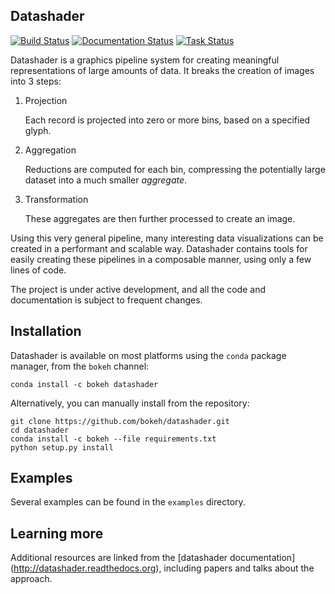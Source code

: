 Datashader
----------

[![Build Status](https://travis-ci.org/bokeh/datashader.svg)](https://travis-ci.org/bokeh/datashader) 
[![Documentation Status](https://readthedocs.org/projects/datashader/badge/?version=latest)](http://datashader.readthedocs.org/en/latest/?badge=latest)
[![Task Status](https://badge.waffle.io/bokeh/datashader.png?label=ready&title=Tasks)](https://waffle.io/bokeh/datashader)


Datashader is a graphics pipeline system for creating meaningful
representations of large amounts of data. It breaks the creation of images into
3 steps:

1. Projection

   Each record is projected into zero or more bins, based on a specified glyph.

2. Aggregation

   Reductions are computed for each bin, compressing the potentially large
   dataset into a much smaller *aggregate*.

3. Transformation

   These aggregates are then further processed to create an image.

Using this very general pipeline, many interesting data visualizations can be
created in a performant and scalable way. Datashader contains tools for easily
creating these pipelines in a composable manner, using only a few lines of code.

The project is under active development, and all the code and documentation is
subject to frequent changes.

## Installation

Datashader is available on most platforms using the `conda` package manager,
from the `bokeh` channel:

```
conda install -c bokeh datashader
```

Alternatively, you can manually install from the repository:

```
git clone https://github.com/bokeh/datashader.git
cd datashader
conda install -c bokeh --file requirements.txt
python setup.py install
```

## Examples

Several examples can be found in the `examples` directory.

## Learning more

Additional resources are linked from the
[datashader documentation] (http://datashader.readthedocs.org), including
papers and talks about the approach.
